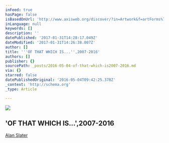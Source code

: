 ```yaml
---
inFeed: true
hasPage: false
isBasedOnUrl: 'http://www.axisweb.org/discover/?in=Artwork&f=artForms%7EPainting&q='
inLanguage: null
keywords: []
description: ''
datePublished: '2017-01-31T14:28:17.049Z'
dateModified: '2017-01-31T14:26:38.007Z'
author: []
title: '''OF THAT WHICH IS...'',2007-2016'
authors: []
publisher: {}
sourcePath: _posts/2016-05-04-of-that-which-is2007-2016.md
via: {}
starred: false
datePublishedOriginal: '2016-05-04T09:42:25.378Z'
_context: 'http://schema.org'
_type: Article

---
```

![](https://axiswebmedia.blob.core.windows.net/www/usermedia/5041623/work/0/3hqhfkam0w7kx0kcy8ijg_large.jpg)

## 'OF THAT WHICH IS...',2007-2016

[Alan Slater][0]

[0]: http://www.axisweb.org/p/alanslater/